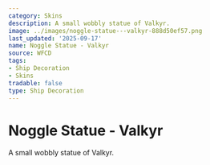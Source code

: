 ```yaml
---
category: Skins
description: A small wobbly statue of Valkyr.
image: ../images/noggle-statue---valkyr-888d50ef57.png
last_updated: '2025-09-17'
name: Noggle Statue - Valkyr
source: WFCD
tags:
- Ship Decoration
- Skins
tradable: false
type: Ship Decoration
---
```


# Noggle Statue - Valkyr

A small wobbly statue of Valkyr.

